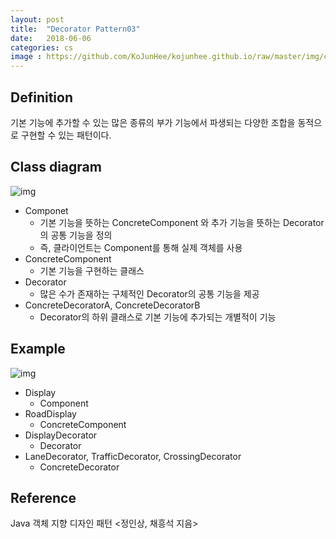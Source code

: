 ```yaml
---
layout: post
title:  "Decorator Pattern03"
date:   2018-06-06
categories: cs
image : https://github.com/KoJunHee/kojunhee.github.io/raw/master/img/cs_img.jpg
---
```


## Definition

기본 기능에 추가할 수 있는 많은 종류의 부가 기능에서 파생되는 다양한 조합을 동적으로 구현할 수 있는 패턴이다.

## Class diagram

![img](https://github.com/KoJunHee/kojunhee.github.io/raw/master/img/dec01.png) 

- Componet
  - 기본 기능을 뜻하는 ConcreteComponent 와 추가 기능을 뜻하는 Decorator의 공통 기능을 정의
  - 즉, 클라이언트는 Component를 통해 실제 객체를 사용
- ConcreteComponent
  - 기본 기능을 구현하는 클래스
- Decorator
  - 많은 수가 존재하는 구체적인 Decorator의 공통 기능을 제공
- ConcreteDecoratorA, ConcreteDecoratorB
  - Decorator의 하위 클래스로 기본 기능에 추가되는 개별적이 기능

## Example

![img](https://github.com/KoJunHee/kojunhee.github.io/raw/master/img/dec02.png)

- Display
  - Component
- RoadDisplay
  - ConcreteComponent
- DisplayDecorator
  - Decorator
- LaneDecorator, TrafficDecorator, CrossingDecorator
  - ConcreteDecorator

## Reference

Java 객체 지향 디자인 패턴 <정인상, 채흥석 지음>
